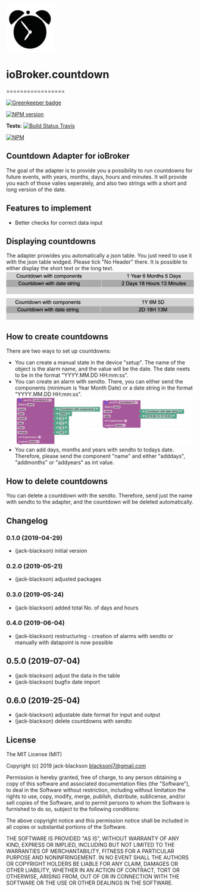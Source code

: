 ![Logo](admin/countdown.png)
# ioBroker.countdown
=================

[![Greenkeeper badge](https://badges.greenkeeper.io/jack-blackson/ioBroker.countdown.svg)](https://greenkeeper.io/)

[![NPM version](http://img.shields.io/npm/v/iobroker.countdown.svg)](https://www.npmjs.com/package/iobroker.countdown)

**Tests:** [![Build Status Travis](https://travis-ci.org/jack-blackson/ioBroker.countdown.svg?branch=master)](https://travis-ci.org/jack-blackson/ioBroker.countdown) 

[![NPM](https://nodei.co/npm/iobroker.countdown.png?downloads=true)](https://nodei.co/npm/iobroker.countdown.png?downloads=true/)
<!--![Number of Installations](http://iobroker.live/badges/bring-installed.svg) ![Number of Installations](http://iobroker.live/badges/bring-stable.svg) 
[![Downloads](https://img.shields.io/npm/dm/iobroker.bring.svg)](https://www.npmjs.com/package/iobroker.countdown)

-->


Countdown Adapter for ioBroker
------------------------------------------------------------------------------

The goal of the adapter is to provide you a possibility to run countdowns for future events, with years, months, days, hours and minutes. It will provide you each of those valies seperately, and also two strings with a short and long version of the date.

## Features to implement
* Better checks for correct data input

## Displaying countdowns
The adapter prowides you automatically a json table. You just need to use it with the json table widged. Please tick "No Header" there. It is possible to either display the short text or the long text.
![Logo](admin/countdown_json.png)

## How to create countdowns
There are two ways to set up countdowns:

* You can create a manual state in the device "setup". The name of the object is the alarm name, and the value will be the date. The date neets to be in the format "YYYY.MM.DD HH:mm:ss".
* You can create an alarm with sendto. There, you can either send the components (minimum is Year Month Date) or a date string in the format "YYYY.MM.DD HH:mm:ss".
![Logo](admin/countdown_blocky.png)
* You can add days, months and years with sendto to todays date. Therefore, please send the component "name" and either "adddays", "addmonths" or "addyears" as int value.


## How to delete countdowns
You  can delete a countdown with the sendto. Therefore, send just the name with sendto to the adapter, and the countdown will be deleted automatically.


## Changelog
### 0.1.0 (2019-04-29)
* (jack-blackson) initial version

### 0.2.0 (2019-05-21)
* (jack-blackson) adjusted packages

### 0.3.0 (2019-05-24)
* (jack-blackson) added total No. of days and hours

### 0.4.0 (2019-06-04)
* (jack-blackson) restructuring - creation of alarms with sendto or manually with datapoint is now possible

## 0.5.0 (2019-07-04)
* (jack-blackson) adjust the data in the table
* (jack-blackson) bugfix date import 

## 0.6.0 (2019-25-04)
* (jack-blackson) adjustable date format for input and output
* (jack-blackson) delete countdowns with sendto


## License
The MIT License (MIT)

Copyright (c) 2019 jack-blackson <blacksonj7@gmail.com>

Permission is hereby granted, free of charge, to any person obtaining a copy
of this software and associated documentation files (the "Software"), to deal
in the Software without restriction, including without limitation the rights
to use, copy, modify, merge, publish, distribute, sublicense, and/or sell
copies of the Software, and to permit persons to whom the Software is
furnished to do so, subject to the following conditions:

The above copyright notice and this permission notice shall be included in
all copies or substantial portions of the Software.

THE SOFTWARE IS PROVIDED "AS IS", WITHOUT WARRANTY OF ANY KIND, EXPRESS OR
IMPLIED, INCLUDING BUT NOT LIMITED TO THE WARRANTIES OF MERCHANTABILITY,
FITNESS FOR A PARTICULAR PURPOSE AND NONINFRINGEMENT. IN NO EVENT SHALL THE
AUTHORS OR COPYRIGHT HOLDERS BE LIABLE FOR ANY CLAIM, DAMAGES OR OTHER
LIABILITY, WHETHER IN AN ACTION OF CONTRACT, TORT OR OTHERWISE, ARISING FROM,
OUT OF OR IN CONNECTION WITH THE SOFTWARE OR THE USE OR OTHER DEALINGS IN
THE SOFTWARE.